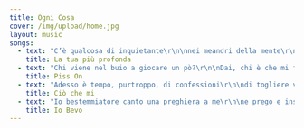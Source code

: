 ```yaml
---
title: Ogni Cosa
cover: /img/upload/home.jpg
layout: music
songs:
  - text: "C’è qualcosa di inquietante\r\n\nnei meandri della mente\r\n\nsta vagando tra la gente\r\n\nè uno stimolo attraente\r\n\n\r\n\nLe movenze di tortura\r\n\nlenta avanza vista impura\r\n\nviene avanti la figura\r\n\nvestita di pelle scura\r\n\n\r\n\nMi fattura la scrittura\r\n\ne mi cattura, s’impaura\r\n\nla mia fede mi abiura\r\n\n\r\n\nMa ciò che sento è ciò che voglio\r\n\nmi consola e m’innamora\r\n\nla tua profonda dimora\r\n\nche tortura\r\n\nche sciagura\r\n\nla tua profonda dimora\r\n\n\r\n\nIl suo umido accogliente\r\n più profonda dimora."
    title: La tua più profonda
  - text: "Chi viene nel buio a giocare un pò?\r\n\nDai, chi è che mi fa compagnia?\r\n\nNon dite di no\r\n\n\r\n\nCredevo nel karma ed in qualche dio\r\n\nadesso io credo nell’ego\r\n\nche non sono io\r\n\n\r\n\nSe va tutto a pezzi e ho fantasia\r\n\nposso fare un puzzle\r\n\ne andarmene via\r\n\n\r\n\nVnon tornerà\r\n\n\r\n\nE se ti troverai in qualche sera\r\n\ntra le tue regole di libertà su come correre in cattività\r\n\nconvinto forse dall’atmosfera che sia già quella la libertà\r\n\nma libertà non è parlare di libertà\r\n\nE non è proprio la libertà ciò che dici\r\n\nnon è proprio la libertà ciò che dici\r\n\nnon è proprio la libertà ciò che dici\r\n\nnon è proprio la libertà\r\n\nnon è la libertà!\r\n\nnon è la libertà, non è la libertà\r\n\ne c’è uno schiavo in ogni padrone\r\n\nnella sua gabbia senza dimensione."
    title: Piss On
  - text: "Adesso è tempo, purtroppo, di confessioni\r\n\ndi togliere vesti di scena e restare nudi\r\n\ncome coglioni\r\n\ncome cialtroni d’amore\r\n\n\r\n\nAdesso è tempo di dirti le mie miserie\r\n\nche she adesso mi resta per me\r\n\na volte è soltanto l’assenza di te\r\n\n\r\n\nPotresti, ti prego, ancora una volta\r\n\ntoccarmi i capelli e baciarmi gli occhi?\r\n\nti prego poi fammeli ancora una volta\r\n\nriaprirli dal bacio e scoprirti assorta\r\n\n\r\n\nTutto ciò che cerco lo cerco per te\r\n\ne tutto ciò che voglio lo voglio per te\r\n\ncom’è possibile che ancora non c’è\r\n\nun’altra che abbia preso i miei baci per te?\r\n\nun’altra che abbia preso tutto ciò che ho con me\r\n\nche a volte è soltanto l’assenza di te."
    title: Ciò che mi
  - text: "Io bestemmiatore canto una preghiera a me\r\n\ne prego e insulto il mio Dio che sono io\r\n\ne come un Dio io non mi ascolto mai\r\n\n\r\n\nTra una misantropia e un amore universale muoio e vivo\r\n\ne bevo e inghiotto Cointreau come spurgante via orale\r\n\nper i pensieri che adesso vi scrivo\r\n\n\r\n\nE vieni tu e abbraccia la nostra poesia\r\n\ndel non perdere tempo in momenti senza gioia\r\n\nunisciti a cantare un coro contro l’afasia\r\n\nche squarcia la bocca in uno sbadiglio\r\n\ncol coltello della noia\r\n\n\r\n\nTu che hai una religione nel taschino della giacca\r\n\ne nel pranzo di famiglia reciti la filastrocca\r\n\nsbandierare l’ideale senza essere chi sei\r\n\nè come mettersi un cappello sulla testa che non hai\r\n\n\r\n\nE tu che citi un grande artista per fare il paraculo\r\n\nche se quello fosse vivo ti darebbe calci in culo\r\n\nio ti guardo oltre il fondo del bicchiere che sollevo\r\n\nè una lente per il mondo e io ti affogo mentre bevo\r\n\n\r\n\nIo no, io no, io bevo\r\n\nio no, io no, io bevo!\r\n\nio bevo Cointreau e non so come sto\r\n\nio bevo Cointreau e non so come sto\r\n\ndove sto? Con chi sto? A casa come ci andrò?\r\n\n\r\n\nNoi che col cinismo\r\n\ndisinfettiamo il vero amore dall’ipocrisia\r\n\ne preferiamo senza dubbio la bontà all’educazione\r\n\nla gentilezza alla vana cortesia\r\n\nE venite voi fedeli alla nostra omelia\r\n\nqui parliamo dei dannati e della periferia\r\n\nquelli senza sermone senza messa o messia\r\n\nche appartengono soltanto alla propria poesia\r\n\n\r\n\nTra i benpensanti e il non pensiero\r\n\nl’amore santo e il sesso nero\r\n\nle condizioni del perdono\r\n\ndel ‘chi soffre è quello buono’\r\n\nchi si droga in farmacia e la chiama medicina\r\n\nchi boicotta l’aspirina e poi tira cocaina\r\n\n\r\n\nVenditori che mi vendono un lavoro da venditore\r\n\nformatori che mi formano a loro forma\r\n\ncomplottisti integralisti, annuisti della televisione\r\n\nneofascisti per ignoranza, comunisti per approssimazione\r\n\nconformisti moralisti, alternativi qualunquisti\r\n\ne poi controalternativi con la verve da opinionisti\r\n\nesaltati ottimisti o disfattisti del futuro\r\n\noffritemi un Cointreau e andate a fare in culo\r\n\n\r\n\nIo no, io no, io bevo\r\n\nio no, io no, io bevo!\r\n\nio bevo Cointreau e non so come sto\r\n\nio bevo Cointreau e non so come sto\r\n\ndove sto? Con chi sto? A casa come ci andrò?\r\n\nCointreau."
    title: Io Bevo
---
```

